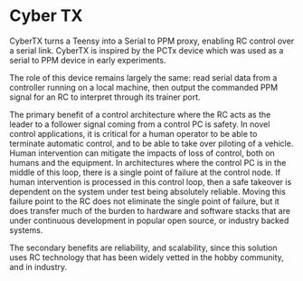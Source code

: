 Cyber TX
==========

CyberTX turns a Teensy into a Serial to PPM proxy, enabling RC control over a serial link.
CyberTX is inspired by the PCTx device which was used as a serial to PPM device in early experiments.

The role of this device remains largely the same: read serial data from a controller running on a local machine,
then output the commanded PPM signal for an RC to interpret through its trainer port.

The primary benefit of a control architecture where the RC acts as the leader to a follower signal coming from a control PC is safety.
In novel control applications, it is critical for a human operator to be able to terminate automatic control, and to be able to take over piloting
of a vehicle. Human intervention can mitigate the impacts of loss of control, both on humans and the equipment. In architectures where the control PC is 
in the middle of this loop, there is a single point of failure at the control node. If human intervention is processed in this control loop, then a safe takeover is dependent on the system under test being absolutely reliable. Moving this failure point to the RC does not eliminate the single point of failure, but it does transfer much of the burden to hardware and software stacks that are under continuous development in popular open source, or industry backed systems.

The secondary benefits are reliability, and scalability, since this solution uses RC technology that has been widely vetted in the hobby community, and in industry.

